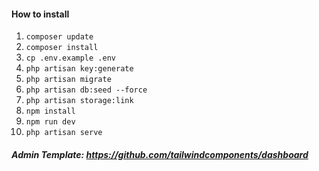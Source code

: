 #### How to install
<ol>
    <li><code>composer update</code></li>
    <li><code>composer install</code></li>
    <li><code>cp .env.example .env</code></li>
    <li><code>php artisan key:generate</code></li>
    <li><code>php artisan migrate</code></li>
    <li><code>php artisan db:seed --force</code></li>
    <li><code>php artisan storage:link</code></li>
    <li><code>npm install</code></li>
    <li><code>npm run dev</code></li>
    <li><code>php artisan serve</code></li>
</ol>

##### Admin Template: https://github.com/tailwindcomponents/dashboard
